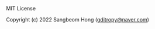 MIT License

Copyright (c) 2022 Sangbeom Hong (gditropy@naver.com)


<!---
gditropy/cudadata is a ✨ special ✨ repository because its `README.md` (this file) appears on your GitHub profile.
You can click the Preview link to take a look at your changes.
--->

